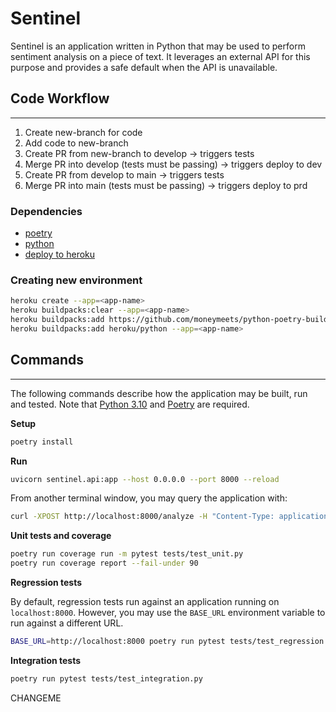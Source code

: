 # Sentinel

Sentinel is an application written in Python that may be used to perform sentiment analysis on a piece of text. It leverages an external API for this purpose and provides a safe default when the API is unavailable.

## Code Workflow
----------------

1. Create new-branch for code
1. Add code to new-branch
1. Create PR from new-branch to develop -> triggers tests
1. Merge PR into develop (tests must be passing) -> triggers deploy to dev
1. Create PR from develop to main -> triggers tests
1. Merge PR into main (tests must be passing) -> triggers deploy to prd


### Dependencies
- [poetry](https://github.com/abatilo/actions-poetry)
- [python](https://github.com/actions/setup-python)
- [deploy to heroku](https://github.com/marketplace/actions/deploy-to-heroku)


### Creating new environment
~~~ bash
heroku create --app=<app-name>
heroku buildpacks:clear --app=<app-name>
heroku buildpacks:add https://github.com/moneymeets/python-poetry-buildpack.git --app=<app-name>
heroku buildpacks:add heroku/python --app=<app-name>
~~~


## Commands
-----------

The following commands describe how the application may be built, run and tested. Note that [Python 3.10](https://docs.python.org/3/whatsnew/3.10.html) and [Poetry](https://python-poetry.org/) are required.

**Setup**

```sh
poetry install
```

**Run**

```sh
uvicorn sentinel.api:app --host 0.0.0.0 --port 8000 --reload
```

From another terminal window, you may query the application with:

```sh
curl -XPOST http://localhost:8000/analyze -H "Content-Type: application/json" -d '{"text": "This is a test."}'
```

**Unit tests and coverage**

```sh
poetry run coverage run -m pytest tests/test_unit.py
poetry run coverage report --fail-under 90
```

**Regression tests**

By default, regression tests run against an application running on `localhost:8000`. However, you may use the `BASE_URL` environment variable to run against a different URL.

```sh
BASE_URL=http://localhost:8000 poetry run pytest tests/test_regression.py
```

**Integration tests**

```sh
poetry run pytest tests/test_integration.py
```

CHANGEME